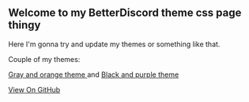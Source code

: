## Welcome to my BetterDiscord theme css page thingy

Here I'm gonna try and update my themes or something like that. 


Couple of my themes:


<a href="https://striderg.github.io/gor.theme.css" download rel="noopener noreferrer" target="_blank">
  Gray and orange theme
 </a>
 and
<a href="https://striderg.github.io/bp.theme.css" download rel="noopener noreferrer" target="_blank">
  Black and purple theme
 </a>

<a href="">View On GitHub
</a>
